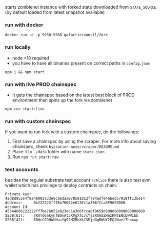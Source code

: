 starts zombienet instance with forked state downloaded from `STATE_SOURCE` (by default loaded from latest snapshot
available)

### run with docker

```
docker run -d -p 9988:9988 galacticcouncil/fork
```

### run locally

- node >18 required
- you have to have all binaries present on correct paths in `config.json`

```
npm i && npm start
```

### run with live PROD chainspec

- It gets the chainspec based on the latest best block of PROD environment then spins up the fork via zombienet

```
npm run start:live
```

### run with custom chainspec

If you want to run fork with a custom chainspec, do the followings:

1. First save a chainspec by using the scraper. For more info about saving chainspec, check
   `hydration-node/scraper/README.md`
2. Place it to `./data` folder with name `state.json`
3. Run `npm run start:raw`

### test accounts

besides the regular substrate test account `//Alice` there is also test evm wallet
which has privilege to deploy contracts on chain:

```
Private key: 42d8d953e4f9246093a33e9ca6daa078501012f784adfe4bbed57918ff13be14
Address:     0x222222ff7Be76052e023Ec1a306fCca8F9659D80
Account Id:  45544800222222ff7be76052e023ec1a306fcca8f9659d800000000000000000
SS58(63):    7KATdGakyhfBGnAt3XVgXTL7cYjzRXeSZHezKNtENcbwWibb
SS58(42):    5DdcCSDHubHuzYg92M2BbXkC3MjpGgRWbY2EQ2Nuef7hbxwp
```
